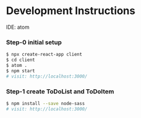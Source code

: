# Development Instructions

IDE: atom

### Step-0 initial setup
```bash
$ npx create-react-app client
$ cd client
$ atom .
$ npm start
# visit: http://localhost:3000/
```

### Step-1 create ToDoList and ToDoItem
```bash
$ npm install --save node-sass
# visit: http://localhost:3000/
```
